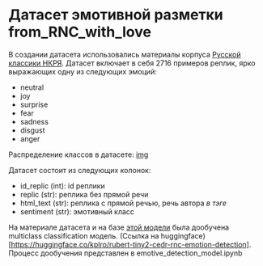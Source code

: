 # Датасет эмотивной разметки from_RNC_with_love

В создании датасета использовались материалы корпуса [Русской классики НКРЯ](https://ruscorpora.ru/search?search=CgQyAggV). Датасет включает в себя 2716 примеров реплик, ярко выражающих одну из следующих эмоций:

- neutral
- joy
- surprise
- fear
- sadness
- disgust
- anger

Распределение классов в датасете: [img](classes_distribution.jpg)

Датасет состоит из следующих колонок:

- id_replic (int): id реплики
- replic (str): реплика без прямой речи
- html_text (str): реплика с прямой речью, речь автора <i>в тэге</i>
- sentiment (str): эмотивный класс

На материале датасета и на базе [этой модели](https://huggingface.co/cointegrated/rubert-tiny2-cedr-emotion-detection) была дообучена multiclass classification модель. (Ссылка на huggingface)[https://huggingface.co/kplro/rubert-tiny2-cedr-rnc-emotion-detection]. Процесс дообучения представлен в emotive_detection_model.ipynb


